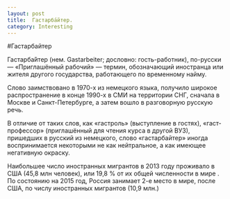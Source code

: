 ```yaml
---
layout: post
title:  Гастарба́йтер.
category: Interesting
---
```


#Гастарбайтер

Гастарба́йтер (нем. Gastarbeiter; дословно: гость-работник), по-русски — «Приглашённый рабочий» — термин, обозначающий иностранца или жителя другого государства, работающего по временному найму.

Слово заимствовано в 1970-х из немецкого языка, получило широкое распространение в конце 1990-х в СМИ на территории СНГ, сначала в Москве и Санкт-Петербурге, а затем вошло в разговорную русскую речь.

В отличие от таких слов, как «гастроль» (выступление в гостях), «гаст-профессор» (приглашённый для чтения курса в другой ВУЗ), пришедших в русский из немецкого, слово «гастарбайтер» иногда воспринимается некоторыми не как нейтральное, а как имеющее негативную окраску.

Наибольшее число иностранных мигрантов в 2013 году проживало в США (45,8 млн человек), или 19,8 % от их общей численности в мире
. По состоянию на 2015 год, Россия занимает 2-е место в мире, после США, по числу иностранных мигрантов (10,9 млн.)
